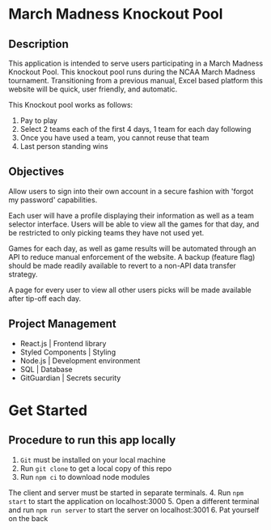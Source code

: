# March Madness Knockout Pool

## Description
This application is intended to serve users participating in a March Madness Knockout Pool. This knockout pool runs during the NCAA March Madness tournament. Transitioning from a previous manual, Excel based platform this website will be quick, user friendly, and automatic. 

This Knockout pool works as follows:
1. Pay to play
2. Select 2 teams each of the first 4 days, 1 team for each day following
3. Once you have used a team, you cannot reuse that team
4. Last person standing wins

## Objectives
Allow users to sign into their own account in a secure fashion with 'forgot my password' capabilities.

Each user will have a profile displaying their information as well as a team selector interface. Users will be able to view all the games for that day, and be restricted to only picking teams they have not used yet.

Games for each day, as well as game results will be automated through an API to reduce manual enforcement of the website. A backup (feature flag) should be made readily available to revert to a non-API data transfer strategy. 

A page for every user to view all other users picks will be made available after tip-off each day.

## Project Management

- React.js | Frontend library
- Styled Components | Styling
- Node.js | Development environment
- SQL | Database
- GitGuardian | Secrets security

# Get Started

## Procedure to run this app locally
1. `Git` must be installed on your local machine
2. Run `git clone` to get a local copy of this repo
3. Run `npm ci` to download node modules

The client and server must be started in separate terminals.
4. Run `npm start` to start the application on localhost:3000
5. Open a different terminal and run `npm run server` to start the server on localhost:3001
6. Pat yourself on the back

